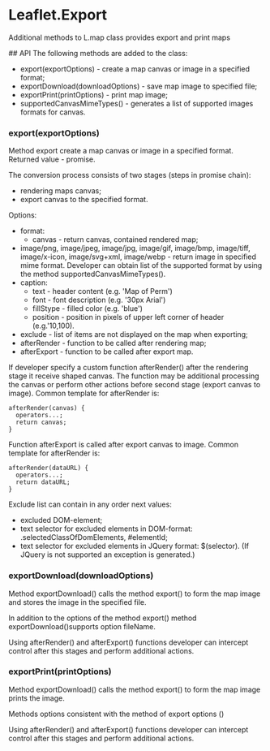 # Leaflet.Export
Additional methods to L.map class provides export and print maps

## API
The following methods are added to the class:
  * export(exportOptions) - create a map canvas or image in a specified format;
  * exportDownload(downloadOptions) - save map image to specified file;
  * exportPrint(printOptions) - print map image;
  * supportedCanvasMimeTypes() - generates a list of supported images formats for canvas.

### export(exportOptions)
Method export  create a map canvas or image in a specified format.
Returned value - promise.

The conversion process consists of two stages (steps in promise chain):
  * rendering maps canvas;
  * export canvas to the specified format.

Options:
  * format:
    * canvas - return canvas, contained rendered map;
  * image/png, image/jpeg, image/jpg, image/gif, image/bmp, image/tiff, image/x-icon, image/svg+xml, image/webp - return image in specified mime format. Developer can obtain list of the supported format  by using the method supportedCanvasMimeTypes().
  * caption:
    * text - header content (e.g. 'Map of Perm')
    * font - font description (e.g. '30px Arial')
    * fillStype - filled color (e.g. 'blue')
    * position - position in pixels of upper left corner of header (e.g.'10,100).
  * exclude - list of items are not displayed on the map when exporting;
  * afterRender - function to be called after rendering map;
  * afterExport - function to be called after export map.

If developer specify a custom function afterRender() after the rendering stage it receive shaped canvas. The function may be additional processing the canvas or perform other actions before second stage (export canvas to image).
Common template for afterRender is:

    afterRender(canvas) {
      operators...;
      return canvas;
    }

Function afterExport is called after export canvas to image.
Common template for afterRender is:

    afterRender(dataURL) {
      operators...;
      return dataURL;
    }

Exclude list can contain in any order next values:
  * excluded DOM-element;
  * text selector for excluded elements in DOM-format: .selectedClassOfDomElements, #elementId;
  * text selector for excluded elements in JQuery format: $(selector).
  (If JQuery is not supported an exception is generated.)

### exportDownload(downloadOptions)
Method exportDownload() calls the method export() to form the map image and stores the image in the specified file.

In addition to the options of the method export() method exportDownload()supports option fileName.

Using afterRender() and afterExport() functions developer can intercept control after this stages and perform additional actions.

### exportPrint(printOptions)
Method exportDownload() calls the method export() to form the map image prints the image.

Methods options consistent with the method of export options ()

Using afterRender() and afterExport() functions developer can intercept control after this stages and perform additional actions.
